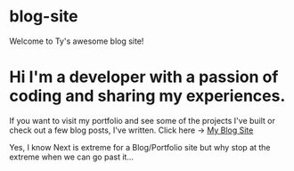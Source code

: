 # blog-site
Welcome to Ty's awesome blog site!

# Hi I'm a developer with a passion of coding and sharing my experiences. 
If you want to visit my portfolio and see some of the projects I've built or check out a few blog posts, I've written. Click here -> [My Blog Site](https://blog-tydolla00.vercel.app/)

Yes, I know Next is extreme for a Blog/Portfolio site but why stop at the extreme when we can go past it...
